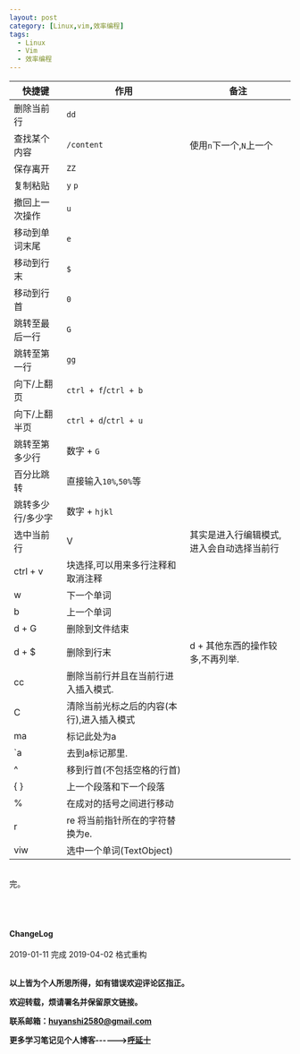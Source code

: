 ```yaml
---
layout: post
category: [Linux,vim,效率编程]
tags:
  - Linux
  - Vim
  - 效率编程
---
```



|快捷键 | 作用 | 备注
--- | --- | ---
删除当前行 | `dd`
查找某个内容 | `/content` | 使用`n`下一个,`N`上一个
保存离开 | `ZZ`
复制粘贴 |`y` `p`
撤回上一次操作 | `u`
移动到单词末尾 | `e`
移动到行末 | `$`
移动到行首 | `0`
跳转至最后一行 | `G`
跳转至第一行 | `gg`
向下/上翻页 | `ctrl + f`/`ctrl + b`
向下/上翻半页 | `ctrl + d`/`ctrl + u`
跳转至第多少行 | 数字 + `G`
百分比跳转  | 直接输入`10%`,`50%`等
跳转多少行/多少字 | 数字 + `hjkl`
选中当前行 | V | 其实是进入行编辑模式,进入会自动选择当前行
ctrl + v | 块选择,可以用来多行注释和取消注释
w | 下一个单词
b | 上一个单词
d + G | 删除到文件结束
d + $ | 删除到行末  | d + 其他东西的操作较多,不再列举.
cc | 删除当前行并且在当前行进入插入模式.
C | 清除当前光标之后的内容(本行),进入插入模式
ma | 标记此处为a
`a | 去到a标记那里.
^ | 移到行首(不包括空格的行首)
{ } | 上一个段落和下一个段落
% | 在成对的括号之间进行移动
r | re 将当前指针所在的字符替换为e.
viw | 选中一个单词(TextObject)

<br>
完。

<br>
<br>
<br>
<br>
<h4>ChangeLog</h4>
2019-01-11 完成
2019-04-02 格式重构
<br>
<br>

**以上皆为个人所思所得，如有错误欢迎评论区指正。**

**欢迎转载，烦请署名并保留原文链接。**

**联系邮箱：huyanshi2580@gmail.com**

**更多学习笔记见个人博客------><a href="{{ site.baseurl }}/">呼延十</a>**
